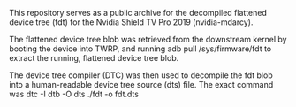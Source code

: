 This repository serves as a public archive for the decompiled flattened device tree (fdt) for the Nvidia Shield TV Pro 2019 (nvidia-mdarcy).

The flattened device tree blob was retrieved from the downstream kernel by booting the device into TWRP, and running adb pull /sys/firmware/fdt to extract the running, flattened device tree blob.

The device tree compiler (DTC) was then used to decompile the fdt blob into a human-readable device tree source (dts) file. The exact command was dtc -I dtb -O dts ./fdt -o fdt.dts
